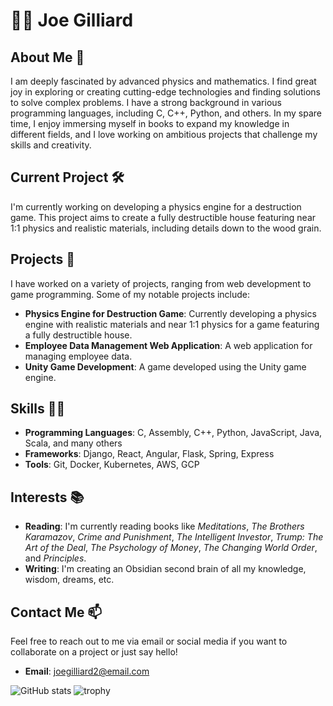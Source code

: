 # 🏄‍♂️ Joe Gilliard

## About Me 🤔

I am deeply fascinated by advanced physics and mathematics. I find great joy in exploring or creating cutting-edge technologies and finding solutions to solve complex problems. I have a strong background in various programming languages, including C, C++, Python, and others. In my spare time, I enjoy immersing myself in books to expand my knowledge in different fields, and I love working on ambitious projects that challenge my skills and creativity.

## Current Project 🛠️

I'm currently working on developing a physics engine for a destruction game. This project aims to create a fully destructible house featuring near 1:1 physics and realistic materials, including details down to the wood grain.

## Projects 🚀

I have worked on a variety of projects, ranging from web development to game programming. Some of my notable projects include:

- **Physics Engine for Destruction Game**: Currently developing a physics engine with realistic materials and near 1:1 physics for a game featuring a fully destructible house.
- **Employee Data Management Web Application**: A web application for managing employee data.
- **Unity Game Development**: A game developed using the Unity game engine.

## Skills 👨‍💻

- **Programming Languages**: C, Assembly, C++, Python, JavaScript, Java, Scala, and many others
- **Frameworks**: Django, React, Angular, Flask, Spring, Express
- **Tools**: Git, Docker, Kubernetes, AWS, GCP

## Interests 📚

- **Reading**: I'm currently reading books like *Meditations*, *The Brothers Karamazov*, *Crime and Punishment*, *The Intelligent Investor*, *Trump: The Art of the Deal*, *The Psychology of Money*, *The Changing World Order*, and *Principles*.
- **Writing**: I'm creating an Obsidian second brain of all my knowledge, wisdom, dreams, etc.

## Contact Me 📫

Feel free to reach out to me via email or social media if you want to collaborate on a project or just say hello!

- **Email**: joegilliard2@email.com

![GitHub stats](https://github-readme-stats.vercel.app/api?username=joegilliard)
![trophy](https://github-profile-trophy.vercel.app/?username=joegilliard)










